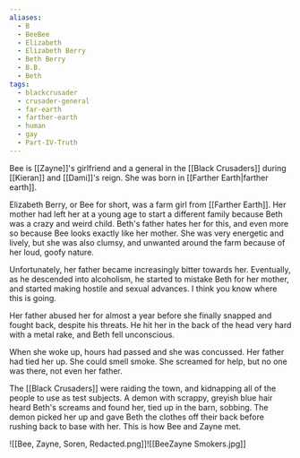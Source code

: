 ```yaml
---
aliases:
  - B
  - BeeBee
  - Elizabeth
  - Elizabeth Berry
  - Beth Berry
  - B.B.
  - Beth
tags:
  - blackcrusader
  - crusader-general
  - far-earth
  - farther-earth
  - human
  - gay
  - Part-IV-Truth
---
```

Bee is [[Zayne]]'s girlfriend and a general in the [[Black Crusaders]] during [[Kieran]] and [[Dami]]'s reign. She was born in [[Farther Earth|farther earth]].

Elizabeth Berry, or Bee for short, was a farm girl from [[Farther Earth]]. Her mother had left her at a young age to start a different family because Beth was a crazy and weird child. Beth's father hates her for this, and even more so because Bee looks exactly like her mother. She was very energetic and lively, but she was also clumsy, and unwanted around the farm because of her loud, goofy nature.

Unfortunately, her father became increasingly bitter towards her. Eventually, as he descended into alcoholism, he started to mistake Beth for her mother, and started making hostile and sexual advances. I think you know where this is going.

Her father abused her for almost a year before she finally snapped and fought back, despite his threats. He hit her in the back of the head very hard with a metal rake, and Beth fell unconscious.

When she woke up, hours had passed and she was concussed.  Her father had tied her up. She could smell smoke. She screamed for help, but no one was there, not even her father.

The [[Black Crusaders]] were raiding the town, and kidnapping all of the people to use as test subjects. A demon with scrappy, greyish blue hair heard Beth's screams and found her, tied up in the barn, sobbing. The demon picked her up and gave Beth the clothes off their back before rushing back to base with her. This is how Bee and Zayne met.

![[Bee, Zayne, Soren, Redacted.png]]![[BeeZayne Smokers.jpg]]
